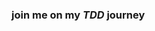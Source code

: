 <!-- .slide: data-background-image="img/title.png" data-background-size="cover" data-background-color="black" -->
### join me on my *TDD* journey